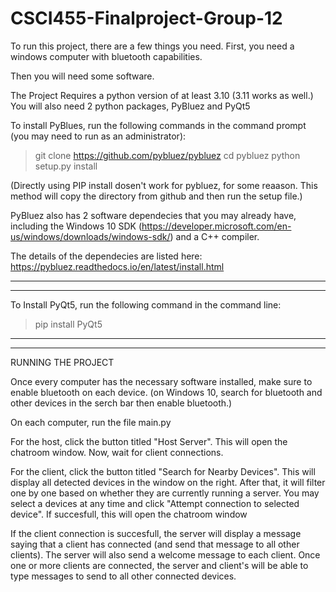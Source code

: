 # CSCI455-Finalproject-Group-12

To run this project, there are a few things you need.
First, you need a windows computer with bluetooth capabilities.

Then you will need some software.

The Project Requires a python version of at least 3.10 (3.11 works as well.)
You will also need 2 python packages, PyBluez and PyQt5

To install PyBlues, run the following commands in the command prompt (you may need to run as an administrator):

>git clone https://github.com/pybluez/pybluez
>cd pybluez
>python setup.py install

(Directly using PIP install dosen't work for pybluez, for some reaason. This method will copy the directory from github and then run the setup file.)

PyBluez also has 2 software dependecies that you may already have, including the Windows 10 SDK (https://developer.microsoft.com/en-us/windows/downloads/windows-sdk/) and a C++ compiler.

The details of the dependecies are listed here:
https://pybluez.readthedocs.io/en/latest/install.html

--------------------------------------------------------------------------------------------------------------
-------------------------------------------------------------------------------------------------------------
To Install PyQt5, run the following command in the command line:

> pip install PyQt5


-------------------------------------------------------------------------------------------------
-----------------------------------------------------------------------------------------------

RUNNING THE PROJECT

Once every computer has the necessary software installed, make sure to enable bluetooth on each device.
(on Windows 10, search for bluetooth and other devices in the serch bar then enable bluetooth.)

On each computer, run the file main.py

For the host, click the button titled "Host Server". This will open the chatroom window. Now, wait for client connections.

For the client, click the button titled "Search for Nearby Devices". This will display all detected devices in the window on the right. After that, it will filter one by one based on whether they are currently running a server. You may select a devices at any time and click "Attempt connection to selected device". If succesfull, this will open the chatroom window

If the client connection is succesfull, the server will display a message saying that a client has connected (and send that message to all other clients). The server will also send a welcome message to each client. 
Once one or more clients are connected, the server and client's will be able to type messages to send to all other connected devices. 